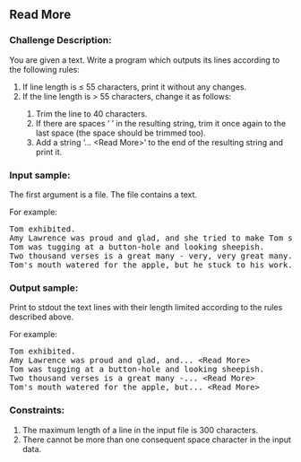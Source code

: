 <h2>Read More</h2>

<h3>Challenge Description:</h3>

<p>
    You are given a text. Write a program which outputs its lines according to the following rules:
</p>
<ol>
<li>If line length is &#x2264; 55 characters, print it without any changes.</li>
<li>If the line length is &gt; 55 characters, change it as follows:</li>
<ol>
<li>Trim the line to 40 characters.</li>
<li>If there are spaces &#x2018;<span> </span>&#x2019; in the resulting string, trim it once again to the last space (the space should be trimmed too).</li>
<li>Add a string &#x2018;<span>... &lt;Read More&gt;</span>&#x2019; to the end of the resulting string and print it.</li>
</ol>
</ol>

<h3>Input sample:</h3>

<p>
    The first argument is a file. The file contains a text.
</p>
<p>
    For example:
</p>

<pre class="description-input-output">Tom exhibited.
Amy Lawrence was proud and glad, and she tried to make Tom see it in her face - but he wouldn&apos;t look.
Tom was tugging at a button-hole and looking sheepish.
Two thousand verses is a great many - very, very great many.
Tom&apos;s mouth watered for the apple, but he stuck to his work.</pre>

<h3>Output sample:</h3>

<p>
    Print to stdout the text lines with their length limited according to the rules described above.
</p>
<p>
    For example:
</p>

<pre class="description-input-output">Tom exhibited.
Amy Lawrence was proud and glad, and... &lt;Read More&gt;
Tom was tugging at a button-hole and looking sheepish.
Two thousand verses is a great many -... &lt;Read More&gt;
Tom&apos;s mouth watered for the apple, but... &lt;Read More&gt;</pre>

<h3>Constraints:</h3>
<ol>
<li>The maximum length of a line in the input file is 300 characters.</li>
<li>There cannot be more than one consequent space character in the input data.</li>
</ol>
